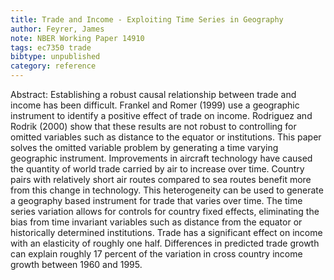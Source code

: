 ```yaml
---
title: Trade and Income - Exploiting Time Series in Geography
author: Feyrer, James
note: NBER Working Paper 14910
tags: ec7350 trade
bibtype: unpublished
category: reference
---
```

Abstract: Establishing a robust causal relationship between trade and income has been difficult. Frankel and Romer (1999) use a geographic instrument to identify a positive effect of trade on income. Rodriguez and Rodrik (2000) show that these results are not robust to controlling for omitted variables such as distance to the equator or institutions. This paper solves the omitted variable problem by generating a time varying geographic instrument. Improvements in aircraft technology have caused the quantity of world trade carried by air to increase over time. Country pairs with relatively short air routes compared to sea routes benefit more from this change in technology. This heterogeneity can be used to generate a geography based instrument for trade that varies over time. The time series variation allows for controls for country fixed effects, eliminating the bias from time invariant variables such as distance from the equator or historically determined institutions. Trade has a significant effect on income with an elasticity of roughly one half. Differences in predicted trade growth can explain roughly 17 percent of the variation in cross country income growth between 1960 and 1995.
